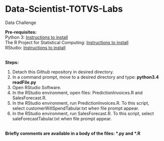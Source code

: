 # Data-Scientist-TOTVS-Labs
Data Challenge

<strong>Pre-requisites:</strong><br/>
Python 3: <a href='https://www.python.org/'>Instructions to install</a><br/>
The R Project for Statistical Computing: <a href='https://www.r-project.org/'>Instructions to install</a><br/>
RStudio: <a href='https://www.rstudio.com/'>Instructions to install</a><br/><br/>


<strong>Steps:</strong><br/>
1. Detach this Github repository in desired directory.<br/>
2. In a command prompt, move to a desired directory and type: <strong>python3.4 readFile.py</strong><br/>
3. Open RStudio Software.<br/>
4. In the RStudio environment, open files: PredictionInvoices.R and SalesForecast.R.<br/>
5. In the RStudio environment, run PredictionInvoices.R. To this script, select customerWillSpendTabular.txt when file prompt appear.<br/>
6. In the RStudio environment, run SalesForecast.R. To this script, select saleForecastTabular.txt when file prompt appear.<br/><br/>

<strong>Briefly comments are available in a body of the files: *.py and *.R</strong><br/>
